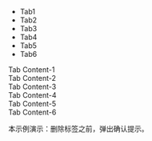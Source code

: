 <div class="layui-tabs layui-hide-v" id="demoTabsBeforeClose" lay-options="{closable: true}">
  <ul class="layui-tabs-header">
    <li lay-id="aaa" lay-closable="false">Tab1</li>
    <li lay-id="bbb">Tab2</li>
    <li lay-id="ccc">Tab3</li>
    <li lay-id="ddd">Tab4</li>
    <li lay-id="eee">Tab5</li>
    <li lay-id="fff">Tab6</li>
  </ul>
  <div class="layui-tabs-body">
    <div class="layui-tabs-item">Tab Content-1</div>
    <div class="layui-tabs-item">Tab Content-2</div>
    <div class="layui-tabs-item">Tab Content-3</div>
    <div class="layui-tabs-item">Tab Content-4</div>
    <div class="layui-tabs-item">Tab Content-5</div>
    <div class="layui-tabs-item">Tab Content-6</div>
  </div>
</div>

本示例演示：删除标签之前，弹出确认提示。

<!-- import layui -->
<script>
layui.use(function() {
  var tabs = layui.tabs;

  // 标签实例 ID
  var DEMO_TABS_ID = 'demoTabsBeforeClose';

  // tabs 切换前的事件
  tabs.on(`beforeClose(${DEMO_TABS_ID})`, function(data) {
    console.log('beforeClose', data);

    // 关闭确认提示
    layer.confirm(`确定关闭标签「${this.innerText}」吗？`, function(i) {
      tabs.close(DEMO_TABS_ID, data.index, true); // 强制关闭对应的标签项
      layer.close(i); // 关闭确认框
    });

    // 阻止标签默认关闭
    return false;
  });
});
</script>
